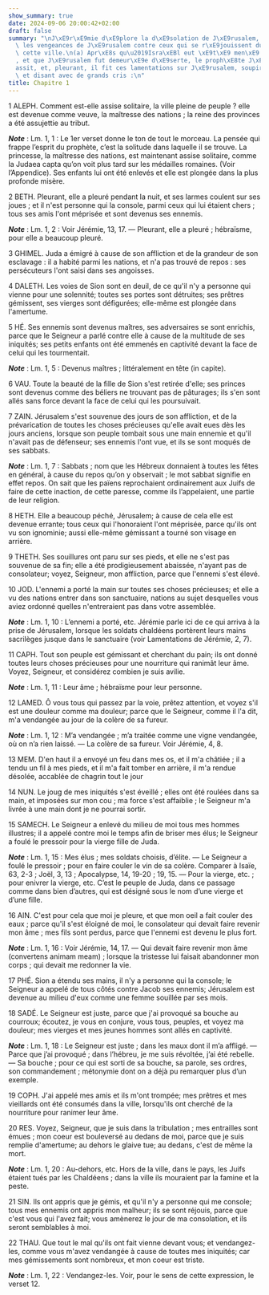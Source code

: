 ```yaml
---
show_summary: true
date: 2024-09-06 20:00:42+02:00
draft: false
summary: "\nJ\xE9r\xE9mie d\xE9plore la d\xE9solation de J\xE9rusalem, et annonce\
  \ les vengeances de J\xE9rusalem contre ceux qui se r\xE9jouissent du malheur de\
  \ cette ville.\n(a) Apr\xE8s qu\u2019Isra\xEBl eut \xE9t\xE9 men\xE9 en captivit\xE9\
  , et que J\xE9rusalem fut demeur\xE9e d\xE9serte, le proph\xE8te J\xE9r\xE9mie s\u2019\
  assit, et, pleurant, il fit ces lamentations sur J\xE9rusalem, soupirant avec amertume,\
  \ et disant avec de grands cris :\n"
title: Chapitre 1
---
```





1 ALEPH.
Comment est-elle assise solitaire, la ville pleine de peuple ? elle est devenue comme veuve, la maîtresse des nations ; la reine des provinces a été assujettie au tribut.

***Note*** :  Lm. 1, 1 : Le 1er verset donne le ton de tout le morceau. La pensée qui frappe l’esprit du prophète, c’est la solitude dans laquelle il se trouve. La princesse, la maîtresse des nations, est maintenant assise solitaire, comme la Judaea capta qu’on voit plus tard sur les médailles romaines. (Voir l’Appendice). Ses enfants lui ont été enlevés et elle est plongée dans la plus profonde misère.

2 BETH.
Pleurant, elle a pleuré pendant la nuit, et ses larmes coulent sur ses joues ; et il n'est personne qui la console, parmi ceux qui lui étaient chers ; tous ses amis l'ont méprisée et sont devenus ses ennemis.

***Note*** :  Lm. 1, 2 : Voir Jérémie, 13, 17. ― Pleurant, elle a pleuré ; hébraïsme, pour elle a beaucoup pleuré.


3 GHIMEL.
Juda a émigré à cause de son affliction et de la grandeur de son esclavage : il a habité parmi les nations, et n'a pas trouvé de repos : ses persécuteurs l'ont saisi dans ses angoisses.


4 DALETH.
Les voies de Sion sont en deuil, de ce qu'il n'y a personne qui vienne pour une solennité; toutes ses portes sont détruites; ses prêtres gémissent, ses vierges sont défigurées; elle-même est plongée dans l'amertume.


5 HÉ.
Ses ennemis sont devenus maîtres, ses adversaires se sont enrichis, parce que le Seigneur a parlé contre elle à cause de la multitude de ses iniquités; ses petits enfants ont été emmenés en captivité devant la face de celui qui les tourmentait.

***Note*** :  Lm. 1, 5 : Devenus maîtres ; littéralement en tête (in capite).


6 VAU.
Toute la beauté de la fille de Sion s'est retirée d'elle; ses princes sont devenus comme des béliers ne trouvant pas de pâturages; ils s'en sont allés sans force devant la face de celui qui les poursuivait.


7 ZAIN.
Jérusalem s'est souvenue des jours de son affliction, et de la prévarication de toutes les choses précieuses qu'elle avait eues dès les jours anciens, lorsque son peuple tombait sous une main ennemie et qu'il n'avait pas de défenseur; ses ennemis l'ont vue, et ils se sont moqués de ses sabbats.

***Note*** :  Lm. 1, 7 : Sabbats ; nom que les Hébreux donnaient à toutes les fêtes en général, à cause du repos qu’on y observait ; le mot sabbat signifie en effet repos. On sait que les païens reprochaient ordinairement aux Juifs de faire de cette inaction, de cette paresse, comme ils l’appelaient, une partie de leur religion.


8 HETH.
Elle a beaucoup péché, Jérusalem; à cause de cela elle est devenue errante; tous ceux qui l'honoraient l'ont méprisée, parce qu'ils ont vu son ignominie; aussi elle-même gémissant a tourné son visage en arrière.


9 THETH.
Ses souillures ont paru sur ses pieds, et elle ne s'est pas souvenue de sa fin; elle a été prodigieusement abaissée, n'ayant pas de consolateur; voyez, Seigneur, mon affliction, parce que l'ennemi s'est élevé.


10 JOD.
L'ennemi a porté la main sur toutes ses choses précieuses; et elle a vu des nations entrer dans son sanctuaire, nations au sujet desquelles vous aviez ordonné quelles n'entreraient pas dans votre assemblée.

***Note*** :  Lm. 1, 10 : L’ennemi a porté, etc. Jérémie parle ici de ce qui arriva à la prise de Jérusalem, lorsque les soldats chaldéens portèrent leurs mains sacrilèges jusque dans le sanctuaire (voir Lamentations de Jérémie, 2, 7).


11 CAPH.
Tout son peuple est gémissant et cherchant du pain; ils ont donné toutes leurs choses précieuses pour une nourriture qui ranimât leur âme. Voyez, Seigneur, et considérez combien je suis avilie.

***Note*** :  Lm. 1, 11 : Leur âme ; hébraïsme pour leur personne.


12 LAMED.
Ô vous tous qui passez par la voie, prêtez attention, et voyez s'il est une douleur comme ma douleur; parce que le Seigneur, comme il l'a dit, m'a vendangée au jour de la colère de sa fureur.

***Note*** :  Lm. 1, 12 : M’a vendangée ; m’a traitée comme une vigne vendangée, où on n’a rien laissé. ― La colère de sa fureur. Voir Jérémie, 4, 8.


13 MEM.
D'en haut il a envoyé un feu dans mes os, et il m'a châtiée ; il a tendu un fil à mes pieds, et il m'a fait tomber en arrière, il m'a rendue désolée, accablée de chagrin tout le jour


14 NUN.
Le joug de mes iniquités s'est éveillé ; elles ont été roulées dans sa main, et imposées sur mon cou ; ma force s'est affaiblie ; le Seigneur m'a livrée à une main dont je ne pourrai sortir.


15 SAMECH.
Le Seigneur a enlevé du milieu de moi tous mes hommes illustres; il a appelé contre moi le temps afin de briser mes élus; le Seigneur a foulé le pressoir pour la vierge fille de Juda.

***Note*** :  Lm. 1, 15 : Mes élus ; mes soldats choisis, d’élite. ― Le Seigneur a foulé le pressoir ; pour en faire couler le vin de sa colère. Comparer à Isaïe, 63, 2-3 ; Joël, 3, 13 ; Apocalypse, 14, 19-20 ; 19, 15. ― Pour la vierge, etc. ; pour enivrer la vierge, etc. C’est le peuple de Juda, dans ce passage comme dans bien d’autres, qui est désigné sous le nom d’une vierge et d’une fille.


16 AIN.
C'est pour cela que moi je pleure, et que mon oeil a fait couler des eaux ; parce qu'il s'est éloigné de moi, le consolateur qui devait faire revenir mon âme ; mes fils sont perdus, parce que l'ennemi est devenu le plus fort.

***Note*** :  Lm. 1, 16 : Voir Jérémie, 14, 17. ― Qui devait faire revenir mon âme (convertens animam meam) ; lorsque la tristesse lui faisait abandonner mon corps ; qui devait me redonner la vie.


17 PHÉ.
Sion a étendu ses mains, il n'y a personne qui la console; le Seigneur a appelé de tous côtés contre Jacob ses ennemis; Jérusalem est devenue au milieu d'eux comme une femme souillée par ses mois.


18 SADÉ.
Le Seigneur est juste, parce que j'ai provoqué sa bouche au courroux; écoutez, je vous en conjure, vous tous, peuples, et voyez ma douleur; mes vierges et mes jeunes hommes sont allés en captivité.

***Note*** :  Lm. 1, 18 : Le Seigneur est juste ; dans les maux dont il m’a affligé. ― Parce que j’ai provoqué ; dans l’hébreu, je me suis révoltée, j’ai été rebelle. ― Sa bouche ; pour ce qui est sorti de sa bouche, sa parole, ses ordres, son commandement ; métonymie dont on a déjà pu remarquer plus d’un exemple.


19 COPH.
J'ai appelé mes amis et ils m'ont trompée; mes prêtres et mes vieillards ont été consumés dans la ville, lorsqu'ils ont cherché de la nourriture pour ranimer leur âme.


20 RES.
Voyez, Seigneur, que je suis dans la tribulation ; mes entrailles sont émues ; mon coeur est bouleversé au dedans de moi, parce que je suis remplie d'amertume; au dehors le glaive tue; au dedans, c'est de même la mort.

***Note*** :  Lm. 1, 20 : Au-dehors, etc. Hors de la ville, dans le pays, les Juifs étaient tués par les Chaldéens ; dans la ville ils mouraient par la famine et la peste.


21 SIN.
Ils ont appris que je gémis, et qu'il n'y a personne qui me console; tous mes ennemis ont appris mon malheur; ils se sont réjouis, parce que c'est vous qui l'avez fait; vous amènerez le jour de ma consolation, et ils seront semblables à moi.


22 THAU.
Que tout le mal qu'ils ont fait vienne devant vous; et vendangez-les, comme vous m'avez vendangée à cause de toutes mes iniquités; car mes gémissements sont nombreux, et mon coeur est triste.

***Note*** :  Lm. 1, 22 : Vendangez-les. Voir, pour le sens de cette expression, le verset 12.

